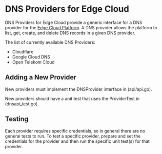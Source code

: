 # DNS Providers for Edge Cloud

DNS Providers for Edge Cloud provide a generic interface for a DNS
provider for the [Edge Cloud Platform](https://github.com/edgexr/edge-cloud-platform).
A DNS provider allows the platform to list, get, create, and delete DNS
records in a given DNS provider.

The list of currently available DNS Providers:
- Cloudflare
- Google Cloud DNS
- Open Telekom Cloud

## Adding a New Provider

New providers must implement the DNSProvider interface in (api/api.go).

New providers should have a unit test that uses the ProviderTest in (dnsapi_test.go).

## Testing

Each provider requires specific credentials, so in general there are no general
tests to run. To test a specific provider, prepare and set the credentials for
the provider and then run the specific unit test(s) for that provider.
